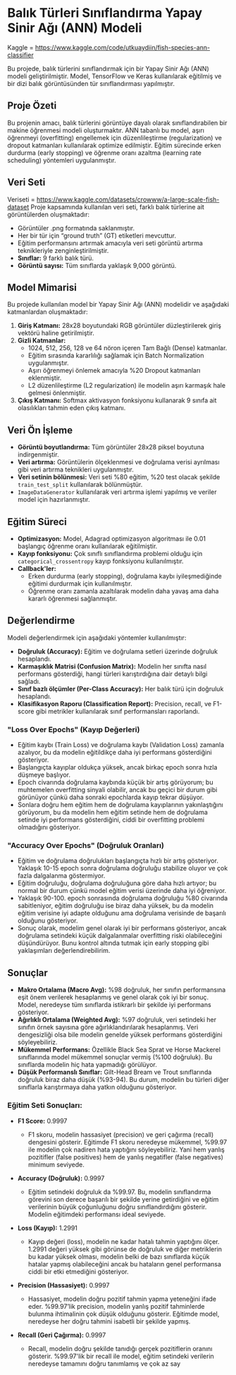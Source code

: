 # Balık Türleri Sınıflandırma Yapay Sinir Ağı (ANN) Modeli

Kaggle = https://www.kaggle.com/code/utkuaydiin/fish-species-ann-classifier


Bu projede, balık türlerini sınıflandırmak için bir Yapay Sinir Ağı (ANN) modeli geliştirilmiştir. Model, TensorFlow ve Keras kullanılarak eğitilmiş ve bir dizi balık görüntüsünden tür sınıflandırması yapılmıştır.

## Proje Özeti

Bu projenin amacı, balık türlerini görüntüye dayalı olarak sınıflandırabilen bir makine öğrenmesi modeli oluşturmaktır. ANN tabanlı bu model, aşırı öğrenmeyi (overfitting) engellemek için düzenlileştirme (regularization) ve dropout katmanları kullanılarak optimize edilmiştir. Eğitim sürecinde erken durdurma (early stopping) ve öğrenme oranı azaltma (learning rate scheduling) yöntemleri uygulanmıştır.

## Veri Seti

Veriseti = https://www.kaggle.com/datasets/crowww/a-large-scale-fish-dataset
Proje kapsamında kullanılan veri seti, farklı balık türlerine ait görüntülerden oluşmaktadır:

- Görüntüler .png formatında saklanmıştır.
- Her bir tür için “ground truth” (GT) etiketleri mevcuttur.
- Eğitim performansını artırmak amacıyla veri seti görüntü artırma teknikleriyle zenginleştirilmiştir.
- **Sınıflar:** 9 farklı balık türü.
- **Görüntü sayısı:** Tüm sınıflarda yaklaşık 9,000 görüntü.

## Model Mimarisi

Bu projede kullanılan model bir Yapay Sinir Ağı (ANN) modelidir ve aşağıdaki katmanlardan oluşmaktadır:

1. **Giriş Katmanı:** 28x28 boyutundaki RGB görüntüler düzleştirilerek giriş vektörü haline getirilmiştir.
2. **Gizli Katmanlar:**
   - 1024, 512, 256, 128 ve 64 nöron içeren Tam Bağlı (Dense) katmanlar.
   - Eğitim sırasında kararlılığı sağlamak için Batch Normalization uygulanmıştır.
   - Aşırı öğrenmeyi önlemek amacıyla %20 Dropout katmanları eklenmiştir.
   - L2 düzenlileştirme (L2 regularization) ile modelin aşırı karmaşık hale gelmesi önlenmiştir.
3. **Çıkış Katmanı:** Softmax aktivasyon fonksiyonu kullanarak 9 sınıfa ait olasılıkları tahmin eden çıkış katmanı.

## Veri Ön İşleme

- **Görüntü boyutlandırma:** Tüm görüntüler 28x28 piksel boyutuna indirgenmiştir.
- **Veri artırma:** Görüntülerin ölçeklenmesi ve doğrulama verisi ayrılması gibi veri artırma teknikleri uygulanmıştır.
- **Veri setinin bölünmesi:** Veri seti %80 eğitim, %20 test olacak şekilde `train_test_split` kullanılarak bölünmüştür.
- `ImageDataGenerator` kullanılarak veri artırma işlemi yapılmış ve veriler model için hazırlanmıştır.

## Eğitim Süreci

- **Optimizasyon:** Model, Adagrad optimizasyon algoritması ile 0.01 başlangıç öğrenme oranı kullanılarak eğitilmiştir.
- **Kayıp fonksiyonu:** Çok sınıflı sınıflandırma problemi olduğu için `categorical_crossentropy` kayıp fonksiyonu kullanılmıştır.
- **Callback'ler:**
  - Erken durdurma (early stopping), doğrulama kaybı iyileşmediğinde eğitimi durdurmak için kullanılmıştır.
  - Öğrenme oranı zamanla azaltılarak modelin daha yavaş ama daha kararlı öğrenmesi sağlanmıştır.

## Değerlendirme

Modeli değerlendirmek için aşağıdaki yöntemler kullanılmıştır:

- **Doğruluk (Accuracy):** Eğitim ve doğrulama setleri üzerinde doğruluk hesaplandı.
- **Karmaşıklık Matrisi (Confusion Matrix):** Modelin her sınıfta nasıl performans gösterdiği, hangi türleri karıştırdığına dair detaylı bilgi sağladı.
- **Sınıf bazlı ölçümler (Per-Class Accuracy):** Her balık türü için doğruluk hesaplandı.
- **Klasifikasyon Raporu (Classification Report):** Precision, recall, ve F1-score gibi metrikler kullanılarak sınıf performansları raporlandı.

### "Loss Over Epochs" (Kayıp Değerleri)

- Eğitim kaybı (Train Loss) ve doğrulama kaybı (Validation Loss) zamanla azalıyor, bu da modelin eğitildikçe daha iyi performans gösterdiğini gösteriyor.
- Başlangıçta kayıplar oldukça yüksek, ancak birkaç epoch sonra hızla düşmeye başlıyor.
- Epoch civarında doğrulama kaybında küçük bir artış görüyorum; bu muhtemelen overfitting sinyali olabilir, ancak bu geçici bir durum gibi görünüyor çünkü daha sonraki epochlarda kayıp tekrar düşüyor.
- Sonlara doğru hem eğitim hem de doğrulama kayıplarının yakınlaştığını görüyorum, bu da modelin hem eğitim setinde hem de doğrulama setinde iyi performans gösterdiğini, ciddi bir overfitting problemi olmadığını gösteriyor.

### "Accuracy Over Epochs" (Doğruluk Oranları)

- Eğitim ve doğrulama doğrulukları başlangıçta hızlı bir artış gösteriyor. Yaklaşık 10-15 epoch sonra doğrulama doğruluğu stabilize oluyor ve çok fazla dalgalanma göstermiyor.
- Eğitim doğruluğu, doğrulama doğruluğuna göre daha hızlı artıyor; bu normal bir durum çünkü model eğitim verisi üzerinde daha iyi öğreniyor.
- Yaklaşık 90-100. epoch sonrasında doğrulama doğruluğu %80 civarında sabitleniyor, eğitim doğruluğu ise biraz daha yüksek, bu da modelin eğitim verisine iyi adapte olduğunu ama doğrulama verisinde de başarılı olduğunu gösteriyor.
- Sonuç olarak, modelim genel olarak iyi bir performans gösteriyor, ancak doğrulama setindeki küçük dalgalanmalar overfitting riski olabileceğini düşündürüyor. Bunu kontrol altında tutmak için early stopping gibi yaklaşımları değerlendirebilirim.

## Sonuçlar

- **Makro Ortalama (Macro Avg):** %98 doğruluk, her sınıfın performansına eşit önem verilerek hesaplanmış ve genel olarak çok iyi bir sonuç. Model, neredeyse tüm sınıflarda istikrarlı bir şekilde iyi performans gösteriyor.
- **Ağırlıklı Ortalama (Weighted Avg):** %97 doğruluk, veri setindeki her sınıfın örnek sayısına göre ağırlıklandırılarak hesaplanmış. Veri dengesizliği olsa bile modelin genelde yüksek performans gösterdiğini söyleyebiliriz.
- **Mükemmel Performans:** Özellikle Black Sea Sprat ve Horse Mackerel sınıflarında model mükemmel sonuçlar vermiş (%100 doğruluk). Bu sınıflarda modelin hiç hata yapmadığı görülüyor.
- **Düşük Performanslı Sınıflar:** Gilt-Head Bream ve Trout sınıflarında doğruluk biraz daha düşük (%93-94). Bu durum, modelin bu türleri diğer sınıflarla karıştırmaya daha yatkın olduğunu gösteriyor.

### Eğitim Seti Sonuçları:

- **F1 Score:** 0.9997
  - F1 skoru, modelin hassasiyet (precision) ve geri çağırma (recall) dengesini gösterir. Eğitimde F1 skoru neredeyse mükemmel, %99.97 ile modelin çok nadiren hata yaptığını söyleyebiliriz. Yani hem yanlış pozitifler (false positives) hem de yanlış negatifler (false negatives) minimum seviyede.
  
- **Accuracy (Doğruluk):** 0.9997
  - Eğitim setindeki doğruluk da %99.97. Bu, modelin sınıflandırma görevini son derece başarılı bir şekilde yerine getirdiğini ve eğitim verilerinin büyük çoğunluğunu doğru sınıflandırdığını gösterir. Modelin eğitimdeki performansı ideal seviyede.
  
- **Loss (Kayıp):** 1.2991
  - Kayıp değeri (loss), modelin ne kadar hatalı tahmin yaptığını ölçer. 1.2991 değeri yüksek gibi görünse de doğruluk ve diğer metriklerin bu kadar yüksek olması, modelin belki de bazı sınıflarda küçük hatalar yapmış olabileceğini ancak bu hataların genel performansa ciddi bir etki etmediğini gösteriyor.
  
- **Precision (Hassasiyet):** 0.9997
  - Hassasiyet, modelin doğru pozitif tahmin yapma yeteneğini ifade eder. %99.97’lik precision, modelin yanlış pozitif tahminlerde bulunma ihtimalinin çok düşük olduğunu gösterir. Eğitimde model, neredeyse her doğru tahmini isabetli bir şekilde yapmış.
  
- **Recall (Geri Çağırma):** 0.9997
  - Recall, modelin doğru şekilde tanıdığı gerçek pozitiflerin oranını gösterir. %99.97'lik bir recall ile model, eğitim setindeki verilerin neredeyse tamamını doğru tanımlamış ve çok az say
